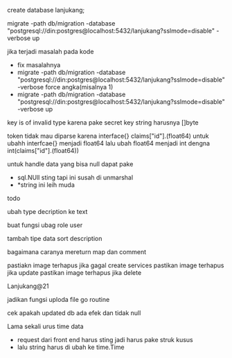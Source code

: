 create database lanjukang;

migrate -path db/migration -database "postgresql://din:postgres@localhost:5432/lanjukang?sslmode=disable" -verbose up 

jika terjadi masalah pada kode 
- fix masalahnya
- migrate -path db/migration -database "postgresql://din:postgres@localhost:5432/lanjukang?sslmode=disable" -verbose force angka(misalnya 1)
- migrate -path db/migration -database "postgresql://din:postgres@localhost:5432/lanjukang?sslmode=disable" -verbose up

key is of invalid type karena pake secret key string harusnya []byte

token tidak mau diparse karena interface{}
claims["id"].(float64) untuk ubahh interfcae{} menjadi float64
lalu ubah float64 menjadi int dengna int(claims["id"].(float64)) 

untuk handle data yang bisa null dapat pake
 - sql.NUll sting tapi ini susah di unmarshal
 - *string ini leih muda


todo

ubah type decription ke text

buat fungsi ubag role user

tambah tipe data sort description

bagaimana caranya mereturn map dan comment 

pastiakn image terhapus jika gagal create services
pastikan image terhapus jika update
pastikan image terhapus jika delete

Lanjukang@21

jadikan fungsi uploda file go routine

cek apakah updated db ada efek dan tidak null

Lama sekali urus time data
- request dari front end harus sting jadi harus pake struk kusus
- lalu string harus di ubah ke time.Time

